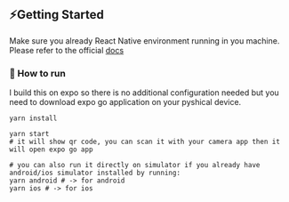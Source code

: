 ## ⚡️Getting Started

Make sure you already React Native environment running in you machine. Please refer to the official [docs](https://reactnative.dev/docs/getting-started)

### 🚚 How to run

I build this on expo so there is no additional configuration needed but you need to download expo go application on your pyshical device.

```shell
yarn install

yarn start
# it will show qr code, you can scan it with your camera app then it will open expo go app

# you can also run it directly on simulator if you already have android/ios simulator installed by running:
yarn android # -> for android
yarn ios # -> for ios
```
